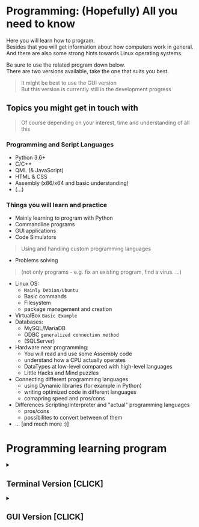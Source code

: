 # Programming: (Hopefully) All you need to know

Here you will learn how to program.  
Besides that you will get information about how computers work in general.  
And there are also some strong hints towards Linux operating systems.  

Be sure to use the related program down below.  
There are two versions available, take the one that suits you best.  

> It might be best to use the GUI version  
> But this version is currently still in the development progress  

## Topics you might get in touch with

> Of course depending on your interest, time and understanding of all this

### Programming and Script Languages

- Python 3.6+
- C/C++
- QML (& JavaScript)
- HTML & CSS
- Assembly (x86/x64 and basic understanding)
- (...)

### Things you will learn and practice

- Mainly learning to program with Python
- Commandline programs
- GUI applications
- Code Simulators
> Using and handling custom programming languages
- Problems solving 
> (not only programs - e.g. fix an existing program, find a virus. ...)
- Linux OS:
  - `Mainly Debian/Ubuntu`
  - Basic commands
  - Filesystem
  - package management and creation
- VirtualBox `Basic Example`
- Databases:
  - MySQL/MariaDB
  - ODBC `generalized connection method`
  - (SQLServer)
- Hardware near programming:
  - You will read and use some Assembly code
  - understand how a CPU actually operates
  - DataTypes at low-level compared with high-level languages
  - Little Hacks and Mind puzzles
- Connecting different programming languages
  - using Dynamic libraries (for example in Python)
  - writing optimized code in different languages
  - comapring speed and pros/cons
- Differences Scripting/Interpreter and "actual" programming languages
  - pros/cons
  - possibilites to convert between of them
- ... [and much more :)]


# Programming learning program

<details><summary><h2>Terminal Version [CLICK]</h2></summary>
<p>

## Terminal Version

Simply start the `start.bat` or `start.sh` file.  

This should start the main terminal program and otherwise give you some information about how to make it run.

### Advanced way to start the program  
  
There are serveral tasks you can practice with.  
To access them properly run the following command inside this folder in terminal:

```bash
python course_program/start.py
```

> In case python3 is not the default the program will inform you

* You will be prompted for a level.  
* Select "Beginner" and then "Standard".

> If you want to start directly as beginner, execute the following  
```bash
python course_program/start.py --mode=beginner --info-level=standard
```  
> or like this:  
```bash
python course_program/start.py -m=beginner -i=standard`
```  

This ensures that you only get the beginner tasks with standard info  
Later on you can also access more advanced tasks or advanced info for beginner tasks  

> You can access all tutorials as well as practicing tasks through this program!  

</p>
</details>

<details><summary><h2>GUI Version [CLICK]</h2></summary>
<p>

## GUI Version

Simply start the `startGUI.bat` or `startGUI.sh` file.

This should start the main terminal program and otherwise give you some information about how to make it run.

> The GUI version is still work in progress and does nothing at the moment.  
> Which does not mean that it isn't worth a quick look :)  

### Advanced way to start the program  

There are serveral tasks you can practice with.  
To access them properly run the following command inside this folder in terminal:  

```bash  
python how_to_program_app/startGUI.py`
```

> In case python3 is not the default the program will inform you  
> More info will be added in the future  


</p>
</details>


